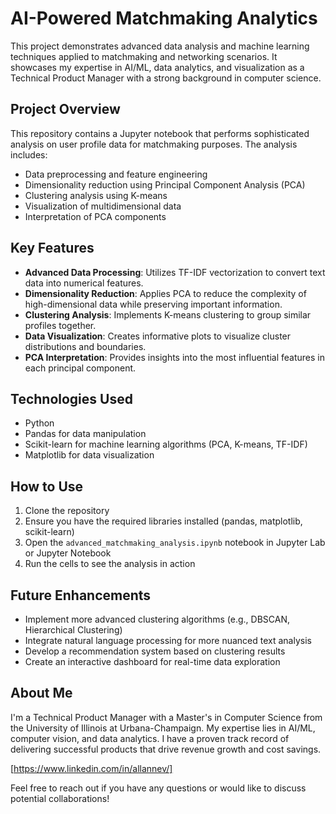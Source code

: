 # AI-Powered Matchmaking Analytics

This project demonstrates advanced data analysis and machine learning techniques applied to matchmaking and networking scenarios. It showcases my expertise in AI/ML, data analytics, and visualization as a Technical Product Manager with a strong background in computer science.

## Project Overview

This repository contains a Jupyter notebook that performs sophisticated analysis on user profile data for matchmaking purposes. The analysis includes:

- Data preprocessing and feature engineering
- Dimensionality reduction using Principal Component Analysis (PCA)
- Clustering analysis using K-means
- Visualization of multidimensional data
- Interpretation of PCA components

## Key Features

- **Advanced Data Processing**: Utilizes TF-IDF vectorization to convert text data into numerical features.
- **Dimensionality Reduction**: Applies PCA to reduce the complexity of high-dimensional data while preserving important information.
- **Clustering Analysis**: Implements K-means clustering to group similar profiles together.
- **Data Visualization**: Creates informative plots to visualize cluster distributions and boundaries.
- **PCA Interpretation**: Provides insights into the most influential features in each principal component.

## Technologies Used

- Python
- Pandas for data manipulation
- Scikit-learn for machine learning algorithms (PCA, K-means, TF-IDF)
- Matplotlib for data visualization

## How to Use

1. Clone the repository
2. Ensure you have the required libraries installed (pandas, matplotlib, scikit-learn)
3. Open the `advanced_matchmaking_analysis.ipynb` notebook in Jupyter Lab or Jupyter Notebook
4. Run the cells to see the analysis in action

## Future Enhancements

- Implement more advanced clustering algorithms (e.g., DBSCAN, Hierarchical Clustering)
- Integrate natural language processing for more nuanced text analysis
- Develop a recommendation system based on clustering results
- Create an interactive dashboard for real-time data exploration

## About Me

I'm a Technical Product Manager with a Master's in Computer Science from the University of Illinois at Urbana-Champaign. My expertise lies in AI/ML, computer vision, and data analytics. I have a proven track record of delivering successful products that drive revenue growth and cost savings.

[https://www.linkedin.com/in/allannev/]

Feel free to reach out if you have any questions or would like to discuss potential collaborations!
